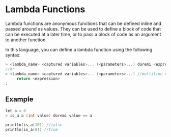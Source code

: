 # Lambda Functions

Lambda functions are anonymous functions that can be defined inline and passed around as values. They can be used to define a block of code that can be executed at a later time, or to pass a block of code as an argument to another function.

In this language, you can define a lambda function using the following syntax:

```c++
> <lambda_name> <captured variables>... (<parameters>...) doremi <expression> //oneline variant
//or
> <lambda_name> <captured variables>... (<parameters>...) //multiline variant
     return <expression>
;
```

## Example

```c++
let a = 0
> is_a a (int value) doremi value == a

println(is_a(10)) //false
println(is_a(0)) //true
```
